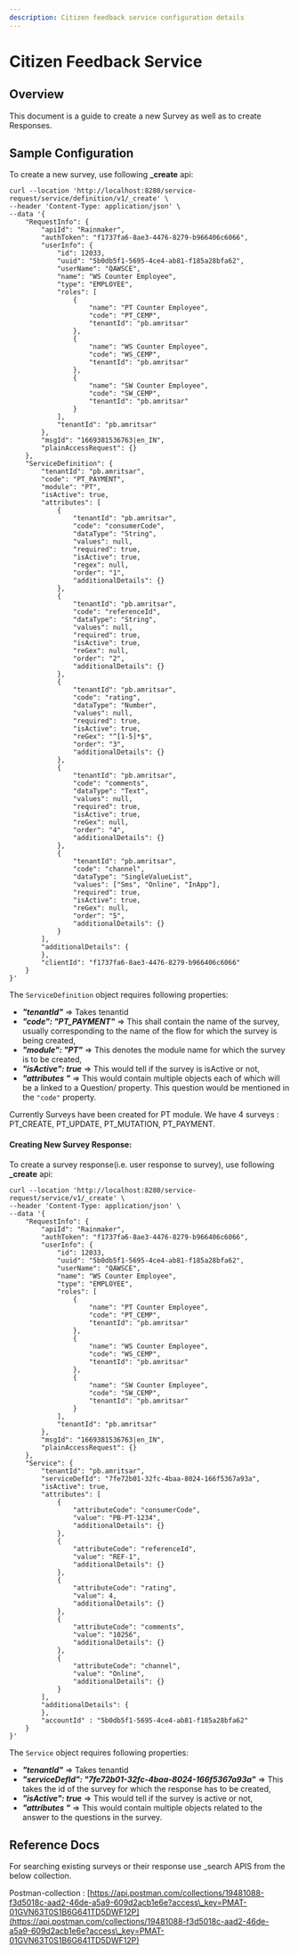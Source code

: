 ```yaml
---
description: Citizen feedback service configuration details
---
```


# Citizen Feedback Service

## Overview

This document is a guide to create a new Survey as well as to create Responses.

## Sample Configuration

To create a new survey, use following **\_create** api:

```
curl --location 'http://localhost:8280/service-request/service/definition/v1/_create' \
--header 'Content-Type: application/json' \
--data '{
    "RequestInfo": {
        "apiId": "Rainmaker",
        "authToken": "f1737fa6-8ae3-4476-8279-b966406c6066",
        "userInfo": {
            "id": 12033,
            "uuid": "5b0db5f1-5695-4ce4-ab81-f185a28bfa62",
            "userName": "QAWSCE",
            "name": "WS Counter Employee",
            "type": "EMPLOYEE",
            "roles": [
                {
                    "name": "PT Counter Employee",
                    "code": "PT_CEMP",
                    "tenantId": "pb.amritsar"
                },
                {
                    "name": "WS Counter Employee",
                    "code": "WS_CEMP",
                    "tenantId": "pb.amritsar"
                },
                {
                    "name": "SW Counter Employee",
                    "code": "SW_CEMP",
                    "tenantId": "pb.amritsar"
                }
            ],
            "tenantId": "pb.amritsar"
        },
        "msgId": "1669381536763|en_IN",
        "plainAccessRequest": {}
    },
    "ServiceDefinition": {
        "tenantId": "pb.amritsar",
        "code": "PT_PAYMENT",
        "module": "PT",
        "isActive": true,
        "attributes": [
            {
                "tenantId": "pb.amritsar",
                "code": "consumerCode",
                "dataType": "String",
                "values": null,
                "required": true,
                "isActive": true,
                "regex": null,
                "order": "1",
                "additionalDetails": {}
            },
            {
                "tenantId": "pb.amritsar",
                "code": "referenceId",
                "dataType": "String",
                "values": null,
                "required": true,
                "isActive": true,
                "reGex": null,
                "order": "2",
                "additionalDetails": {}
            },
            {
                "tenantId": "pb.amritsar",
                "code": "rating",
                "dataType": "Number",
                "values": null,
                "required": true,
                "isActive": true,
                "reGex": "^[1-5]*$",
                "order": "3",
                "additionalDetails": {}
            },
            {
                "tenantId": "pb.amritsar",
                "code": "comments",
                "dataType": "Text",
                "values": null,
                "required": true,
                "isActive": true,
                "reGex": null,
                "order": "4",
                "additionalDetails": {}
            },
            {
                "tenantId": "pb.amritsar",
                "code": "channel",
                "dataType": "SingleValueList",
                "values": ["Sms", "Online", "InApp"],
                "required": true,
                "isActive": true,
                "reGex": null,
                "order": "5",
                "additionalDetails": {}
            }
        ],
        "additionalDetails": {
        },
        "clientId": "f1737fa6-8ae3-4476-8279-b966406c6066"
    }
}'
```

The `ServiceDefinition` object requires following properties:

* _**"tenantId"**_ => Takes tenantid
* _**"code": "PT\_PAYMENT"**_ => This shall contain the name of the survey, usually corresponding to the name of the flow for which the survey is being created,
* _**"module": "PT"**_ => This denotes the module name for which the survey is to be created,
* _**"isActive": true**_ => This would tell if the survey is isActive or not,
* _**"attributes "**_ => This would contain multiple objects each of which will be a linked to a Question/ property. This question would be mentioned in the `"code"` property.

Currently Surveys have been created for PT module. We have 4 surveys : PT\_CREATE, PT\_UPDATE, PT\_MUTATION, PT\_PAYMENT.



#### Creating New Survey Response: <a href="#creating-new-survey-response" id="creating-new-survey-response"></a>

To create a survey response(i.e. user response to survey), use following **\_create** api:

```
curl --location 'http://localhost:8280/service-request/service/v1/_create' \
--header 'Content-Type: application/json' \
--data '{
    "RequestInfo": {
        "apiId": "Rainmaker",
        "authToken": "f1737fa6-8ae3-4476-8279-b966406c6066",
        "userInfo": {
            "id": 12033,
            "uuid": "5b0db5f1-5695-4ce4-ab81-f185a28bfa62",
            "userName": "QAWSCE",
            "name": "WS Counter Employee",
            "type": "EMPLOYEE",
            "roles": [
                {
                    "name": "PT Counter Employee",
                    "code": "PT_CEMP",
                    "tenantId": "pb.amritsar"
                },
                {
                    "name": "WS Counter Employee",
                    "code": "WS_CEMP",
                    "tenantId": "pb.amritsar"
                },
                {
                    "name": "SW Counter Employee",
                    "code": "SW_CEMP",
                    "tenantId": "pb.amritsar"
                }
            ],
            "tenantId": "pb.amritsar"
        },
        "msgId": "1669381536763|en_IN",
        "plainAccessRequest": {}
    },
    "Service": {
        "tenantId": "pb.amritsar",
        "serviceDefId": "7fe72b01-32fc-4baa-8024-166f5367a93a",
        "isActive": true,
        "attributes": [
            {
                "attributeCode": "consumerCode",
                "value": "PB-PT-1234",
                "additionalDetails": {}
            },
            {
                "attributeCode": "referenceId",
                "value": "REF-1",
                "additionalDetails": {}
            },
            {
                "attributeCode": "rating",
                "value": 4,
                "additionalDetails": {}
            },
            {
                "attributeCode": "comments",
                "value": "10256",
                "additionalDetails": {}
            },
            {
                "attributeCode": "channel",
                "value": "Online",
                "additionalDetails": {}
            }
        ],
        "additionalDetails": {
        },
        "accountId" : "5b0db5f1-5695-4ce4-ab81-f185a28bfa62"
    }
}'
```

The `Service` object requires following properties:

* _**"tenantId"**_ => Takes tenantid
* _**"serviceDefId": "7fe72b01-32fc-4baa-8024-166f5367a93a"**_ => This takes the id of the survey for which the response has to be created,
* _**"isActive": true**_ => This would tell if the survey is active or not,
* _**"attributes "**_ => This would contain multiple objects related to the answer to the questions in the survey.

## Reference Docs

For searching existing surveys or their response use \_search APIS from the below collection.

Postman-collection : [https://api.postman.com/collections/19481088-f3d5018c-aad2-46de-a5a9-609d2acb1e6e?access\_key=PMAT-01GVN63T0S1B6G641TD5DWF12P](https://api.postman.com/collections/19481088-f3d5018c-aad2-46de-a5a9-609d2acb1e6e?access\_key=PMAT-01GVN63T0S1B6G641TD5DWF12P)

